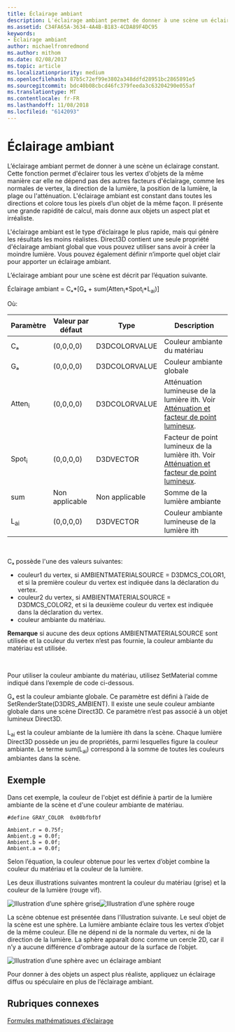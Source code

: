```yaml
---
title: Éclairage ambiant
description: L'éclairage ambiant permet de donner à une scène un éclairage constant.
ms.assetid: C34FA65A-3634-4A4B-B183-4CDA89F4DC95
keywords:
- Éclairage ambiant
author: michaelfromredmond
ms.author: mithom
ms.date: 02/08/2017
ms.topic: article
ms.localizationpriority: medium
ms.openlocfilehash: 87b5c72ef99e3802a348ddfd28951bc2865891e5
ms.sourcegitcommit: bdc40b08cbcd46fc379feeda3c63204290e055af
ms.translationtype: MT
ms.contentlocale: fr-FR
ms.lasthandoff: 11/08/2018
ms.locfileid: "6142093"
---
```

# <a name="ambient-lighting"></a>Éclairage ambiant


L’éclairage ambiant permet de donner à une scène un éclairage constant. Cette fonction permet d'éclairer tous les vertex d'objets de la même manière car elle ne dépend pas des autres facteurs d'éclairage, comme les normales de vertex, la direction de la lumière, la position de la lumière, la plage ou l'atténuation. L'éclairage ambiant est constant dans toutes les directions et colore tous les pixels d’un objet de la même façon. Il présente une grande rapidité de calcul, mais donne aux objets un aspect plat et irréaliste.

L'éclairage ambiant est le type d’éclairage le plus rapide, mais qui génère les résultats les moins réalistes. Direct3D contient une seule propriété d'éclairage ambiant global que vous pouvez utiliser sans avoir à créer la moindre lumière. Vous pouvez également définir n’importe quel objet clair pour apporter un éclairage ambiant.

L’éclairage ambiant pour une scène est décrit par l’équation suivante.

Éclairage ambiant = Cₐ\*\[Gₐ + sum(Atten<sub>i</sub>\*Spot<sub>i</sub>\*L<sub>ai</sub>)\]

Où:

| Paramètre         | Valeur par défaut | Type          | Description                                                                                                       |
|-------------------|---------------|---------------|-------------------------------------------------------------------------------------------------------------------|
| Cₐ                | (0,0,0,0)     | D3DCOLORVALUE | Couleur ambiante du matériau                                                                                            |
| Gₐ                | (0,0,0,0)     | D3DCOLORVALUE | Couleur ambiante globale                                                                                              |
| Atten<sub>i</sub> | (0,0,0,0)     | D3DCOLORVALUE | Atténuation lumineuse de la lumière ith. Voir [Atténuation et facteur de point lumineux](attenuation-and-spotlight-factor.md). |
| Spot<sub>i</sub>  | (0,0,0,0)     | D3DVECTOR     | Facteur de point lumineux de la lumière ith. Voir [Atténuation et facteur de point lumineux](attenuation-and-spotlight-factor.md).  |
| sum               | Non applicable           | Non applicable           | Somme de la lumière ambiante                                                                                          |
| L<sub>ai</sub>    | (0,0,0,0)     | D3DVECTOR     | Couleur ambiante lumineuse de la lumière ith                                                                              |

 

Cₐ possède l'une des valeurs suivantes:

-   couleur1 du vertex, si AMBIENTMATERIALSOURCE = D3DMCS\_COLOR1, et si la première couleur du vertex est indiquée dans la déclaration du vertex.
-   couleur2 du vertex, si AMBIENTMATERIALSOURCE = D3DMCS\_COLOR2, et si la deuxième couleur du vertex est indiquée dans la déclaration du vertex.
-   couleur ambiante du matériau.

**Remarque**  si aucune des deux options AMBIENTMATERIALSOURCE sont utilisée et la couleur du vertex n’est pas fournie, la couleur ambiante du matériau est utilisée.

 

Pour utiliser la couleur ambiante du matériau, utilisez SetMaterial comme indiqué dans l’exemple de code ci-dessous.

Gₐ est la couleur ambiante globale. Ce paramètre est défini à l’aide de SetRenderState(D3DRS\_AMBIENT). Il existe une seule couleur ambiante globale dans une scène Direct3D. Ce paramètre n’est pas associé à un objet lumineux Direct3D.

L<sub>ai</sub> est la couleur ambiante de la lumière ith dans la scène. Chaque lumière Direct3D possède un jeu de propriétés, parmi lesquelles figure la couleur ambiante. Le terme sum(L<sub>ai</sub>) correspond à la somme de toutes les couleurs ambiantes dans la scène.

## <a name="span-idexamplespanspan-idexamplespanspan-idexamplespanexample"></a><span id="Example"></span><span id="example"></span><span id="EXAMPLE"></span>Exemple


Dans cet exemple, la couleur de l'objet est définie à partir de la lumière ambiante de la scène et d'une couleur ambiante de matériau.

```
#define GRAY_COLOR  0x00bfbfbf

Ambient.r = 0.75f;
Ambient.g = 0.0f;
Ambient.b = 0.0f;
Ambient.a = 0.0f;
```

Selon l’équation, la couleur obtenue pour les vertex d’objet combine la couleur du matériau et la couleur de la lumière.

Les deux illustrations suivantes montrent la couleur du matériau (grise) et la couleur de la lumière (rouge vif).

![Illustration d’une sphère grise](images/amb1.jpg)![Illustration d’une sphère rouge](images/lightred.jpg)

La scène obtenue est présentée dans l’illustration suivante. Le seul objet de la scène est une sphère. La lumière ambiante éclaire tous les vertex d’objet de la même couleur. Elle ne dépend ni de la normale du vertex, ni de la direction de la lumière. La sphère apparaît donc comme un cercle 2D, car il n’y a aucune différence d'ombrage autour de la surface de l’objet.

![Illustration d’une sphère avec un éclairage ambiant](images/lighta.jpg)

Pour donner à des objets un aspect plus réaliste, appliquez un éclairage diffus ou spéculaire en plus de l’éclairage ambiant.

## <a name="span-idrelated-topicsspanrelated-topics"></a><span id="related-topics"></span>Rubriques connexes


[Formules mathématiques d’éclairage](mathematics-of-lighting.md)

 

 




